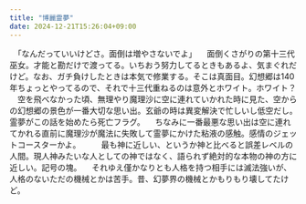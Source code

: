 ```yaml
---
title: "博麗霊夢"
date: 2024-12-21T15:26:04+09:00
---
```

　「なんだっていいけどさ。面倒は増やさないでよ」
　面倒くさがりの第十三代巫女。才能と勘だけで渡ってる。いちおう努力してるときもあるよ、気まぐれだけど。なお、ガチ負けしたときは本気で修業する。そこは真面目。幻想郷は140年ちょっとやってるので、それで十三代重ねるのは意外とホワイト。ホワイト？
　空を飛べなかった頃、無理やり魔理沙に空に連れていかれた時に見た、空からの幻想郷の景色が一番大切な思い出。玄爺の時は異変解決で忙しいし低空だし。霊夢がこの話を始めたら死亡フラグ。
　ちなみに一番最悪な思い出は空に連れてかれる直前に魔理沙が魔法に失敗して霊夢にかけた粘液の感触。感情のジェットコースターかよ。
　
　最も神に近しい、というか神と比べると誤差レベルの人間。現人神みたいな人としての神ではなく、語られず絶対的な本物の神の方に近しい。記号の塊。
　それゆえ僅かなりとも人格を持つ相手には滅法強いが、人格のないただの機械とかは苦手。昔、幻夢界の機械とかもりもり壊してたけど。
